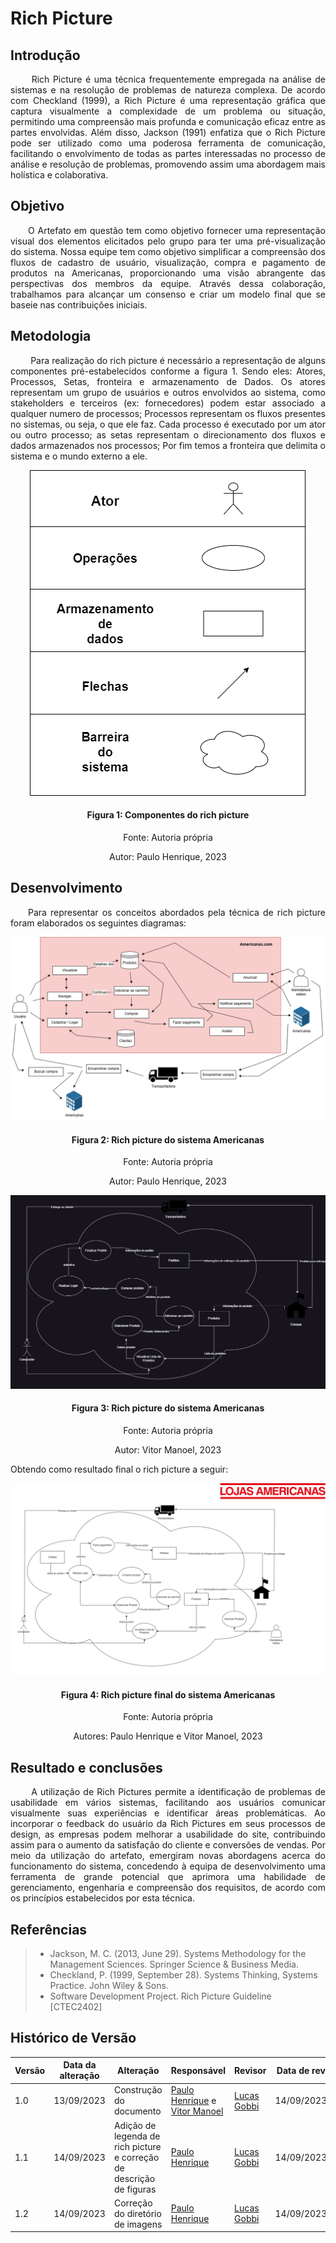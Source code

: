 # Rich Picture

## Introdução

<div align="justify">
&emsp;&emsp; Rich Picture é uma técnica frequentemente empregada na análise de sistemas e na resolução de problemas de natureza complexa. De acordo com Checkland (1999), a Rich Picture é uma representação gráfica que captura visualmente a complexidade de um problema ou situação, permitindo uma compreensão mais profunda e comunicação eficaz entre as partes envolvidas. Além disso, Jackson (1991) enfatiza que o Rich Picture pode ser utilizado como uma poderosa ferramenta de comunicação, facilitando o envolvimento de todas as partes interessadas no processo de análise e resolução de problemas, promovendo assim uma abordagem mais holística e colaborativa.
</div>

## Objetivo

<div align="justify">
&emsp;&emsp;O Artefato em questão tem como objetivo fornecer uma representação visual dos elementos elicitados pelo grupo para ter uma pré-visualização do sistema. Nossa equipe tem como objetivo simplificar a compreensão dos fluxos de cadastro de usuário, visualização, compra e pagamento de produtos na Americanas, proporcionando uma visão abrangente das perspectivas dos membros da equipe. Através dessa colaboração, trabalhamos para alcançar um consenso e criar um modelo final que se baseie nas contribuições iniciais.
</div>

## Metodologia

<div align="justify">
&emsp;&emsp; Para realização do rich picture é necessário a representação de alguns componentes pré-estabelecidos conforme a figura 1. Sendo eles: Atores, Processos, Setas, fronteira e armazenamento de Dados. Os atores representam um grupo de usuários e outros envolvidos ao sistema, como stakeholders e terceiros (ex: fornecedores) podem estar associado a qualquer numero de processos; Processos representam os fluxos presentes no sistemas, ou seja, o que ele faz. Cada processo é executado por um ator ou outro processo; as setas representam o direcionamento dos fluxos e dados armazenados nos processos; Por fim temos a fronteira que delimita o sistema e o mundo externo a ele.

<div align = "center">

![](../images/rich-picture/legenda-richPicture.png)
<h4> Figura 1: Componentes do rich picture </h4>
<p> Fonte: Autoria própria </p>
<p> Autor: Paulo Henrique, 2023 </p>
</div>
</div>

## Desenvolvimento

<div align="justify">
&emsp;&emsp;Para representar os conceitos abordados pela técnica de rich picture foram elaborados os seguintes diagramas:

<div align="center">

![](../images/rich-picture/richPicture2Americanas.png)
</div>
<h4 align = "center"> Figura 2: Rich picture do sistema Americanas </h4>
<p align = "center"> Fonte: Autoria própria </p>
<p align = "center"> Autor: Paulo Henrique, 2023 </p>

<div align="center">

![](../images/rich-picture/richPictureAmericanas.jpg)
</div>

<h4 align = "center"> Figura 3: Rich picture do sistema Americanas </h4>
<p align = "center"> Fonte: Autoria própria </p>
<p align = "center"> Autor: Vitor Manoel, 2023 </p>

Obtendo como resultado final o rich picture a seguir:
<div align="center">

![](../images/rich-picture/richPictureAmericanasFinal.png)
</div>
<h4 align = "center"> Figura 4: Rich picture final do sistema Americanas </h4>
<p align = "center"> Fonte: Autoria própria </p>
<p align = "center"> Autores: Paulo Henrique e Vitor Manoel, 2023 </p>

</div>

## Resultado e conclusões

<div align="justify">
&emsp;&emsp;
A utilização de Rich Pictures permite a identificação de problemas de usabilidade em vários sistemas, facilitando aos usuários comunicar visualmente suas experiências e identificar áreas problemáticas. Ao incorporar o feedback do usuário da Rich Pictures em seus processos de design, as empresas podem melhorar a usabilidade do site, contribuindo assim para o aumento da satisfação do cliente e conversões de vendas. Por meio da utilização do artefato, emergiram novas abordagens acerca do funcionamento do sistema, concedendo à equipa de desenvolvimento uma ferramenta de grande potencial que aprimora uma habilidade de gerenciamento, engenharia e compreensão dos requisitos, de acordo com os princípios estabelecidos por esta técnica.
</div>

## Referências

> - Jackson, M. C. (2013, June 29). Systems Methodology for the Management Sciences. Springer Science & Business Media.
> - Checkland, P. (1999, September 28). Systems Thinking, Systems Practice. John Wiley & Sons.
> - Software Development Project. Rich Picture Guideline [CTEC2402]

## Histórico de Versão

| Versão | Data da alteração | Alteração                                                            | Responsável                                                                                        | Revisor | Data de rev |
| ------ | ----------------- | -------------------------------------------------------------------- | -------------------------------------------------------------------------------------------------- | ------- | ----------- |
| 1.0    | 13/09/2023        | Construção do documento                                              | [Paulo Henrique](https://github.com/owhenrique) e [Vitor Manoel](https://github.com/vitormanoel17) | [Lucas Gobbi](https://github.com/LucasBergholz)     |      14/09/2023       |
| 1.1    | 14/09/2023        | Adição de legenda de rich picture e correção de descrição de figuras | [Paulo Henrique](https://github.com/owhenrique)                                                    | [Lucas Gobbi](https://github.com/LucasBergholz)    |       14/09/2023       |
| 1.2    | 14/09/2023        | Correção do diretório de imagens | [Paulo Henrique](https://github.com/owhenrique)                                                    | [Lucas Gobbi](https://github.com/LucasBergholz)    |       14/09/2023       |
